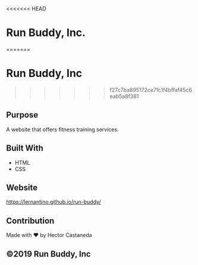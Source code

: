 <<<<<<< HEAD
# Run Buddy, Inc.
=======
# Run Buddy, Inc
>>>>>>> f27c7ba895172ce7fc1f4bffaf45c6eab5a8f381

## Purpose 
A website that offers fitness training services.

## Built With 
* HTML 
* CSS

## Website 
https://lernantino.github.io/run-buddy/

## Contribution
Made with ❤️ by Hector Castaneda

## ©️2019 Run Buddy, Inc
